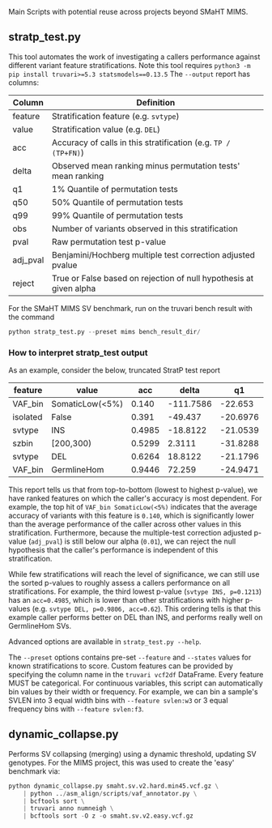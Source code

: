 Main Scripts with potential reuse across projects beyond SMaHT MIMS.

stratp_test.py
--------------

This tool automates the work of investigating a callers performance against different variant feature stratifications.
Note this tool requires `python3 -m pip install truvari>=5.3 statsmodels==0.13.5`
The `--output` report has columns:

| Column   | Definition                                                         |
| -------- | ------------------------------------------------------------------ |
| feature  | Stratification feature (e.g. `svtype`)                             |
| value    | Stratification value (e.g. `DEL`)                                  |
| acc      | Accuracy of calls in this stratification (e.g. `TP / (TP+FN)`)     |
| delta    | Observed mean ranking minus permutation tests' mean ranking        |
| q1       | 1% Quantile of permutation tests                                   |
| q50      | 50% Quantile of permutation tests                                  |
| q99      | 99% Quantile of permutation tests                                  |
| obs      | Number of variants observed in this stratification                 |
| pval     | Raw permutation test p-value                                       |
| adj_pval | Benjamini/Hochberg multiple test correction adjusted pvalue        |
| reject   | True or False based on rejection of null hypothesis at given alpha |

For the SMaHT MIMS SV benchmark, run on the truvari bench result with the command 
```python
python stratp_test.py --preset mims bench_result_dir/
```

### How to interpret stratp_test output
As an example, consider the below, truncated StratP test report

| feature	| value           | acc    | delta     | q1       | q50     | q99     | obs   | pval   | adj_pval | reject |
| --------- | --------------- | ------ | --------- | -------- | ------- | ------- | ----- | ------ | -------- | ------ |
| VAF_bin   | SomaticLow(<5%) | 0.140  | -111.7586 | -22.653  | -0.0418 | 22.6734 | 13184 | 0.0    | 0.0      | True   |
| isolated  | False           | 0.391  | -49.437   | -20.6976 | 0.0522  | 21.1852 | 12401 | 0.0    | 0.0      | True   |
| svtype    | INS             | 0.4985 | -18.8122  | -21.0539 | -0.0179 | 21.2513 | 20545 | 0.0182 | 0.1213   | False  |
| szbin     | [200,300)       | 0.5299 | 2.3111    | -31.8288 | -0.0405 | 31.6662 | 2546  | 0.5651 | 1.0      | False  |
| svtype    | DEL             | 0.6264 | 18.8122   | -21.1796 | -0.0359 | 21.0722 | 13595 | 0.9806 | 1.0      | False  |
| VAF_bin   | GermlineHom     | 0.9446 | 72.259    | -24.9471 | -0.0244 | 24.533  | 5308  | 1.0    | 1.0      | False  |

This report tells us that from top-to-bottom (lowest to highest p-value), we have ranked features on which the caller's
accuracy is most dependent. For example, the top hit of `VAF_bin SomaticLow(<5%)` indicates that the
average accuracy of variants with this feature is `0.140`, which is significantly lower than the average performance of
the caller across other values in this stratification. Furthermore, because the multiple-test correction adjusted
p-value (`adj_pval`) is still below our alpha (`0.01`), we can reject the null hypothesis that the caller's performance is
independent of this stratification.

While few stratifications will reach the level of significance, we can still use the sorted p-values to roughly assess a
callers performance on all stratifications. For example, the third lowest p-value (`svtype INS, p=0.1213`) has
an `acc=0.4985`, which is lower than other stratifications with higher p-values (e.g. `svtype DEL, p=0.9806, acc=0.62`).
This ordering tells is that this example caller performs better on DEL than INS, and performs really well on GermlineHom
SVs.

Advanced options are available in `stratp_test.py --help`.

The `--preset` options contains pre-set `--feature` and `--states` values for known stratifications to score. 
Custom features can be provided by specifying the column name in the `truvari vcf2df` DataFrame. Every feature MUST be
categorical. For continuous variables, this script can automatically bin values by their width or frequency. For
example, we can bin a sample's SVLEN into 3 equal width bins with `--feature svlen:w3` or 3 equal frequency bins with
`--feature svlen:f3`. 

dynamic_collapse.py
-------------------

Performs SV collapsing (merging) using a dynamic threshold, updating SV genotypes. For the MIMS project, this was used
to create the 'easy' benchmark via:
```python
python dynamic_collapse.py smaht.sv.v2.hard.min45.vcf.gz \
    | python ../asm_align/scripts/vaf_annotator.py \
    | bcftools sort \
    | truvari anno numneigh \
    | bcftools sort -O z -o smaht.sv.v2.easy.vcf.gz
```
